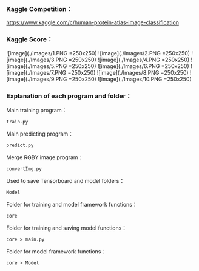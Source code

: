
### Kaggle Competition：
https://www.kaggle.com/c/human-protein-atlas-image-classification

### Kaggle Score：
![image](./Images/1.PNG =250x250)
![image](./Images/2.PNG =250x250)
![image](./Images/3.PNG =250x250)
![image](./Images/4.PNG =250x250)
![image](./Images/5.PNG =250x250)
![image](./Images/6.PNG =250x250)
![image](./Images/7.PNG =250x250)
![image](./Images/8.PNG =250x250)
![image](./Images/9.PNG =250x250)
![image](./Images/10.PNG =250x250)

### Explanation of each program and folder：
Main training program：
```
train.py
```

Main predicting program：
```
predict.py
```

Merge RGBY image program：
```
convertImg.py
```

Used to save Tensorboard and model folders：
```
Model
```

Folder for training and model framework functions：
```
core
```

Folder for training and saving model functions：
```
core > main.py
```

Folder for model framework functions：
```
core > Model
```